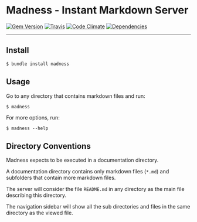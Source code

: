 Madness - Instant Markdown Server
==================================================

[![Gem Version](https://img.shields.io/gem/v/madness.svg?style=flat-square)](https://rubygems.org/gems/madness)
[![Travis](https://img.shields.io/travis/DannyBen/madness.svg?style=flat-square)](https://travis-ci.org/DannyBen/madness)
[![Code Climate](https://img.shields.io/codeclimate/github/DannyBen/madness.svg?style=flat-square)](https://codeclimate.com/github/DannyBen/madness)
[![Dependencies](https://img.shields.io/gemnasium/DannyBen/madness.svg?style=flat-square)](https://gemnasium.com/DannyBen/madness)

---

Install
--------------------------------------------------

    $ bundle install madness


Usage
--------------------------------------------------

Go to any directory that contains markdown files and run:

    $ madness

For more options, run:

    $ madness --help


Directory Conventions
--------------------------------------------------

Madness expects to be executed in a documentation directory.

A documentation directory contains only markdown files (`*.md`) and 
subfolders that contain more markdown files.

The server will consider the file `README.md` in any directory as the 
main file describing this directory.

The navigation sidebar will show all the sub directories and files in 
the same directory as the viewed file.


